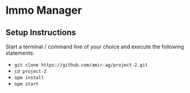 # Immo Manager

## Setup Instructions

Start a terminal / command line of your choice and execute the following statements:

- `git clone https://github.com/amir-ag/project-2.git`
- `cd project-2`
- `npm install`
- `npm start`